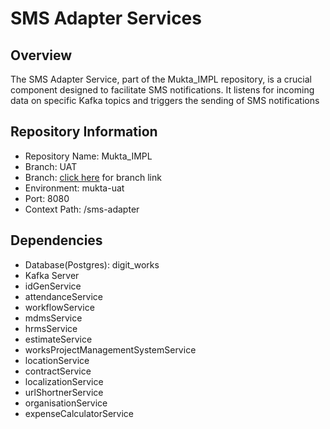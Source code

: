 # SMS Adapter Services

## Overview

The SMS Adapter Service, part of the Mukta\_IMPL repository, is a crucial component designed to facilitate SMS notifications. It listens for incoming data on specific Kafka topics and triggers the sending of SMS notifications

## Repository Information

* Repository Name: Mukta\_IMPL
* Branch: UAT
* Branch: [click here](https://github.com/odisha-muktasoft/MUKTA_IMPL/tree/UAT/reference-adapters/sms-adapter) for branch link
* Environment: mukta-uat
* Port: 8080
* Context Path: /sms-adapter

## Dependencies

* Database(Postgres): digit\_works
* Kafka Server
* idGenService
* attendanceService
* workflowService
* mdmsService
* hrmsService
* estimateService
* worksProjectManagementSystemService
* locationService
* contractService
* localizationService
* urlShortnerService
* organisationService
* expenseCalculatorService

